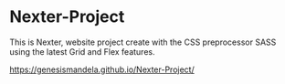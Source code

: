 # Nexter-Project
 This is Nexter, website project create with the CSS preprocessor SASS using the latest Grid and Flex features.
 
 https://genesismandela.github.io/Nexter-Project/
